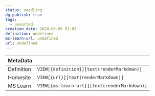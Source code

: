 ```yaml
---
status: seedling
dg-publish: true
tags:
  - unsorted
creation_date: 2024-05-05 01:03
definition: undefined
ms-learn-url: undefined
url: undefined
---
```


| MetaData   |                                              |
| ---------- | -------------------------------------------- |
| Definition | `VIEW[{definition}][text(renderMarkdown)]`   |
| Homesite   | `VIEW[{url}][text(renderMarkdown)]`          |
| MS Learn   | `VIEW[{ms-learn-url}][text(renderMarkdown)]` |
